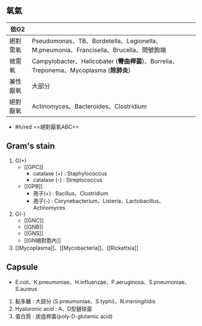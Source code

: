 ## 氧氣

| 依O2     |                                                                                                       |
|----------|-------------------------------------------------------------------------------------------------------|
| 絕對需氧 | Pseudomonas、TB、Bordetella、Legionella、M.pneumonia、Francisella、Brucella、問號鉤端 |
| 微需氧   | Campylobacter、Helicobater (**彎曲桿菌**)、Borrelia、Treponema、Mycoplasma   (**除肺炎**)         |
| 兼性厭氧 | 大部分                                                                                                |
| 絕對厭氧 | Actinomyces、Bacteroides、Clostridium                                                                 |
- #h/red ==絕對厭氧ABC==
## Gram's stain
1. G(+)
	- [[GPC]]
		- catalase (+) : Staphylococcus
		- catalase (-) : Streptococcus
	- [[GPB]]
		- 孢子(+) : Bacillus、Clostridium
		- 孢子(-) : Corynebacterium、Listeria、Lactobacillus、Actinomyces
2. G(-)
	- [[GNC]]
	- [[GNB]]
	- [[GNS]]
	- [[GN絕對胞內]]
3. [[Mycoplasma]]、[[Mycobacteria]]、[[Rickettsia]]
## Capsule
- E.coli、K.pneumoniae、H.influenzae、P.aeruginosa、S.pneumoniae、S.aureus
1. 黏多醣 : 大部分 (S.pneumoniae、S.typhi)、N.meningitidis
2. Hyaluronic acid : A、D型鏈球菌
3. 蛋白質 : 炭疽桿菌(poly-D-glutamic acid)